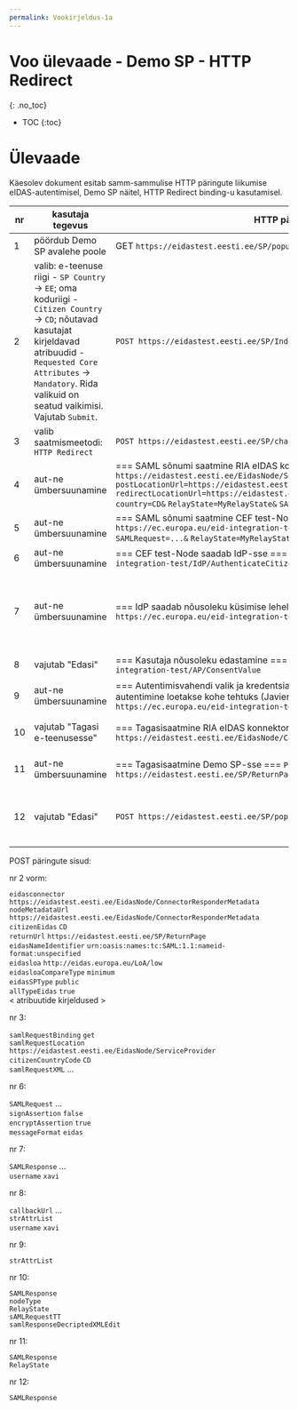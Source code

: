 ```yaml
---
permalink: Vookirjeldus-1a
---
```


# Voo ülevaade - Demo SP - HTTP Redirect
{: .no_toc}

- TOC
{:toc}

# Ülevaade

Käesolev dokument esitab samm-sammulise HTTP päringute liikumise eIDAS-autentimisel, Demo SP näitel, HTTP Redirect binding-u kasutamisel.

| nr | kasutaja tegevus | HTTP päring | HTTP vastus |
|----|------------------|-------------|-------------|
| 1  | pöördub Demo SP avalehe poole | GET `https://eidastest.eesti.ee/SP/populateIndexPage` | Demo SP server saadab avalehe |
| 2  | valib: e-teenuse riigi - `SP Country` -> `EE`; oma koduriigi - `Citizen Country` -> `CD`; nõutavad kasutajat kirjeldavad atribuudid - `Requested Core Attributes` -> `Mandatory`. Rida valikuid on seatud vaikimisi. Vajutab `Submit`. | `POST https://eidastest.eesti.ee/SP/IndexPage.action` | Demo SP server saadab lehe, millel näidatakse koostatavat SAML sõnumit |
| 3  | valib saatmismeetodi: `HTTP Redirect` | `POST https://eidastest.eesti.ee/SP/changeProtocolBinding.action` | Demo SP server saadab ümbersuunamiskorralduse |
| 4  | aut-ne ümbersuunamine | === SAML sõnumi saatmine RIA eIDAS konnektorteenusesse === `GET https://eidastest.eesti.ee/EidasNode/ServiceProvider?` `postLocationUrl=https://eidastest.eesti.ee/EidasNode/ServiceProvider&` `redirectLocationUrl=https://eidastest.eesti.ee/EidasNode/ServiceProvider&` `country=CD&` `RelayState=MyRelayState&` `SAMLRequest= ... &` `sendmethods=GET` | konnektorteenus saadab ümbersuunamiskorralduse |
| 5  | aut-ne ümbersuunamine | === SAML sõnumi saatmine CEF test-Node-i === `GET https://ec.europa.eu/eid-integration-test/EidasNode/ColleagueRequest?` `SAMLRequest=...&` `RelayState=MyRelayState&` `token=...` | CEF test-Node saadab ümbersuunamiskorralduse | 
| 6  | aut-ne ümbersuunamine | === CEF test-Node saadab IdP-sse === `POST https://ec.europa.eu/eid-integration-test/IdP/AuthenticateCitizen` | CEF test-Node saadab ümbersuunamiskorralduse |
| 7  | aut-ne ümbersuunamine | === IdP saadab nõusoleku küsimise lehele === `POST https://ec.europa.eu/eid-integration-test/EidasNode/SpecificIdPResponse` | CEF test-Node saadab lehe, kus teatab, et tegu on eIDAS autentimisteenusega ja palub kasutaja nõusolekut (consent) protsessiga edasiminekuks |
| 8  | vajutab "Edasi" | === Kasutaja nõusoleku edastamine === `POST https://ec.europa.eu/eid-integration-test/AP/ConsentValue` | CEF test-Node saadab ümbersuunamiskorralduse |
| 9  | aut-ne ümbersuunamine | === Autentimisvahendi valik ja kredentsiaalide esitamine vääb vahele; autentimine loetakse kohe tehtuks (Javier Garcia) === `POST https://ec.europa.eu/eid-integration-test/EidasNode/APSelector` | CEF test-Node saadab lehe, millel teatab, et "Login succeeded" |
| 10 | vajutab "Tagasi e-teenusesse"  | === Tagasisaatmine RIA eIDAS konnektorteenusesse === `POST https://eidastest.eesti.ee/EidasNode/ColleagueResponse` | RIA eIDAS konnektorteenus saadab ümbersuunamiskorralduse |
| 11 | aut-ne ümbersuunamine | === Tagasisaatmine Demo SP-sse === `POST https://eidastest.eesti.ee/SP/ReturnPage` | Demo SP server saadab lehe, kus näidatakse saabunud SAML-sõnumit |
| 12 | vajutab "Edasi" | `POST https://eidastest.eesti.ee/SP/populateReturnPage` | Demo SP server saadab lehe, kus teatab "Login succeeded" ja kuvab SAML-autentimisvastuses saadud atribuudid |


POST päringute sisud:

nr 2 vorm:

`eidasconnector` `https://eidastest.eesti.ee/EidasNode/ConnectorResponderMetadata`<br>
`nodeMetadataUrl` `https://eidastest.eesti.ee/EidasNode/ConnectorResponderMetadata`<br>
`citizenEidas` `CD`<br>
`returnUrl` `https://eidastest.eesti.ee/SP/ReturnPage`<br>
`eidasNameIdentifier` `urn:oasis:names:tc:SAML:1.1:nameid-format:unspecified`<br>
`eidasloa` `http://eidas.europa.eu/LoA/low`<br>
`eidasloaCompareType` `minimum`<br>
`eidasSPType` `public`<br>
`allTypeEidas` `true`<br>
< atribuutide kirjeldused >

nr 3:

`samlRequestBinding` `get`<br>
`samlRequestLocation` `https://eidastest.eesti.ee/EidasNode/ServiceProvider`<br>
`citizenCountryCode` `CD`<br>
`samlRequestXML` ...

nr 6:

`SAMLRequest` ...<br>
`signAssertion` `false`<br>
`encryptAssertion` `true`<br>
`messageFormat` `eidas`<br>

nr 7:

`SAMLResponse` ...<br>
`username` `xavi`

nr 8:

`callbackUrl` ...<br>
`strAttrList`<br>
`username` `xavi`

nr 9:

`strAttrList`

nr 10:

`SAMLResponse`<br>
`nodeType`<br>
`RelayState`<br>
`sAMLRequestTT`<br>
`samlResponseDecriptedXMLEdit`

nr 11:

`SAMLResponse`<br>
`RelayState`

nr 12:

`SAMLResponse`

